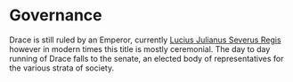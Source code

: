 # Governance
Drace is still ruled by an Emperor, currently [Lucius Julianus Severus Regis](../../People/Draceans/Lucius%20Julianus%20Severus%20Regis.md) however in modern times this title is mostly ceremonial. The day to day running of Drace falls to the senate, an elected body of representatives for the various strata of society.